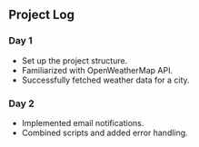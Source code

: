 ## Project Log

### Day 1
- Set up the project structure.
- Familiarized with OpenWeatherMap API.
- Successfully fetched weather data for a city.

### Day 2
- Implemented email notifications.
- Combined scripts and added error handling.
